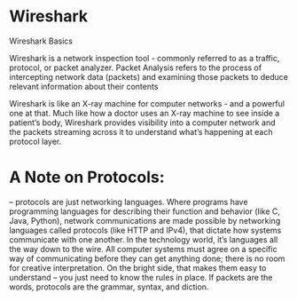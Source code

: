 # Wireshark
Wireshark Basics

Wireshark is a network inspection tool - commonly referred to as a traffic, protocol, or packet analyzer. Packet Analysis refers to the process of intercepting network data (packets) and examining those packets to deduce relevant information about their contents

Wireshark is like an X-ray machine for computer networks - and a powerful one at that. Much like how a doctor uses an X-ray machine to see inside a patient’s body, Wireshark provides visibility into a computer network and the packets streaming across it to understand what’s happening at each protocol layer.

# A Note on Protocols: 
– protocols are just networking languages. Where programs have programming languages for describing their function and behavior (like C, Java, Python), network communications are made possible by networking languages called protocols (like HTTP and IPv4), that dictate how systems communicate with one another. In the technology world, it’s languages all the way down to the wire. All computer systems must agree on a specific way of communicating before they can get anything done; there is no room for creative interpretation. On the bright side, that makes them easy to understand – you just need to know the rules in place. If packets are the words, protocols are the grammar, syntax, and diction.

